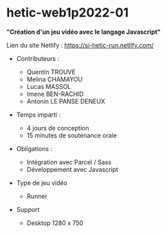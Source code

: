 # hetic-web1p2022-01

<b>"Création d'un jeu vidéo avec le langage Javascript"</b>

Lien du site Netlify : https://si-hetic-run.netlify.com/

- Contributeurs :

  - Quentin TROUVE
  - Melina CHAMAYOU
  - Lucas MASSOL
  - Imene BEN-RACHID
  - Antonin LE PANSE DENEUX

- Temps imparti : 

  - 4 jours de conception
  - 15 minutes de soutenance orale

- Obligations :

  - Intégration avec Parcel / Sass 
  - Développement avec Javascript

- Type de jeu vidéo
  
  - Runner

- Support

  - Desktop 1280 x 750

